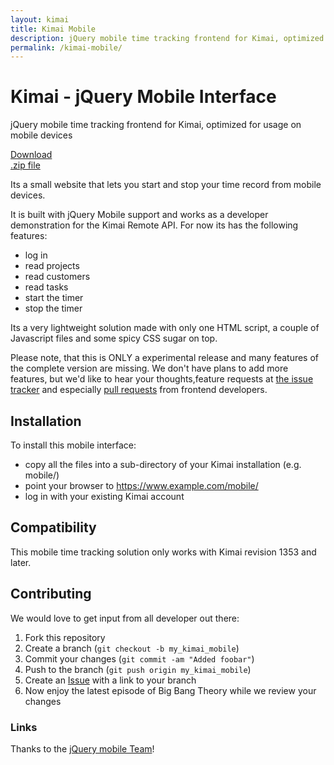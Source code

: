 ```yaml
---
layout: kimai
title: Kimai Mobile
description: jQuery mobile time tracking frontend for Kimai, optimized for usage on mobile devices
permalink: /kimai-mobile/
---
```


# Kimai - jQuery Mobile Interface

jQuery mobile time tracking frontend for Kimai, optimized for usage on mobile devices

<section id="downloads">
      <a href="https://github.com/kimai/kimai-mobile/zipball/master"><span>Download<br/>.zip file</span></a>
</section>
<div class="clearleft"></div>

Its a small website that lets you start and stop your time record from mobile devices.

It is built with jQuery Mobile support and works as a developer demonstration
for the Kimai Remote API. For now its has the following features:

* log in
* read projects
* read customers
* read tasks
* start the timer
* stop the timer

Its a very lightweight solution made with only one HTML script, a couple of 
Javascript files and some spicy CSS sugar on top.

Please note, that this is ONLY a experimental release and many features of the 
complete version are missing. We don't have plans to add more features, but we'd like to hear 
your thoughts,feature requests at [the issue tracker](https://github.com/kimai/kimai-mobile/issues) 
and especially [pull requests](https://github.com/kimai/kimai-mobile/pulls) from frontend developers.

## Installation

To install this mobile interface:

- copy all the files into a sub-directory of your Kimai installation (e.g. mobile/)
- point your browser to https://www.example.com/mobile/ 
- log in with your existing Kimai account

## Compatibility

This mobile time tracking solution only works with Kimai revision 1353 and later.

## Contributing

We would love to get input from all developer out there:

1. Fork this repository
2. Create a branch (`git checkout -b my_kimai_mobile`)
3. Commit your changes (`git commit -am "Added foobar"`)
4. Push to the branch (`git push origin my_kimai_mobile`)
5. Create an [Issue][1] with a link to your branch
6. Now enjoy the latest episode of Big Bang Theory while we review your changes

### Links

Thanks to the [jQuery mobile Team][2]!

[1]: https://github.com/kimai/kimai-mobile/issues
[2]: http://jquerymobile.com/
